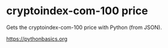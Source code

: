 # cryptoindex-com-100 price 

Gets the cryptoindex-com-100 price with Python (from JSON).

https://pythonbasics.org

